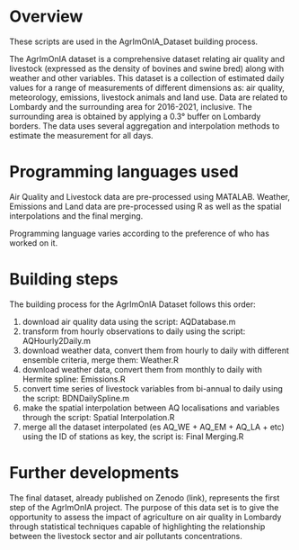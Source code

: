# Overview

These scripts are used in the AgrImOnIA_Dataset building process.

The AgrImOnIA dataset is a comprehensive dataset relating air quality and livestock (expressed as the density of bovines and swine bred) along with weather and other variables. This dataset is a collection of estimated daily values for a range of measurements of different dimensions as: air quality, meteorology, emissions, livestock animals and land use. Data are related to Lombardy and the surrounding area for 2016-2021, inclusive. The surrounding area is obtained by applying a 0.3° buffer on Lombardy borders. The data uses several aggregation and interpolation methods to estimate the measurement for all days. 

# Programming languages used

Air Quality and Livestock data are pre-processed using MATALAB. Weather, Emissions and Land data are pre-processed using R as well as the spatial interpolations and the final merging.

Programming language varies according to the preference of who has worked on it.

# Building steps

The building process for the AgrImOnIA Dataset follows this order:
1. download air quality data using the script: AQDatabase.m
2. transform from hourly observations to daily using the script: AQHourly2Daily.m
3. download weather data, convert them from hourly to daily with different ensemble criteria, merge them: Weather.R
4. download weather data, convert them from monthly to daily with Hermite spline: Emissions.R
5. convert time series of livestock variables from bi-annual to daily using the script: BDNDailySpline.m 
6. make the spatial interpolation between AQ localisations and variables through the script: Spatial Interpolation.R
7. merge all the dataset interpolated (es AQ_WE + AQ_EM + AQ_LA + etc) using the ID of stations as key, the script is: Final Merging.R

# Further developments

The final dataset, already published on Zenodo (link), represents the first step of the AgrImOnIA project. The purpose of this data set is to give the opportunity to assess the impact of agriculture on air quality in Lombardy through statistical techniques capable of highlighting the relationship between the livestock sector and air pollutants concentrations.
